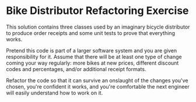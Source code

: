 # Bike Distributor Refactoring Exercise

This solution contains three classes used by an imaginary bicycle distributor to produce order receipts and some unit tests to prove that everything works.

Pretend this code is part of a larger software system and you are given responsibility for it. Assume that there will be at least one type of change coming your way regularly: more bikes at new prices, different discount codes and percentages, and/or additional receipt formats.

Refactor the code so that it can survive an onslaught of the changes you've chosen, you're confident it works, and you're comfortable the next engineer will easily understand how to work on it.
